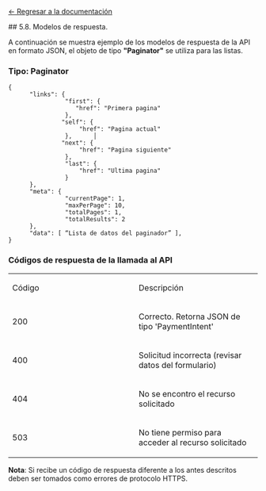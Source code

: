 [<- Regresar a la documentación]({{site.baseurl}}/)

<div id="step58"></div>
## 5.8. Modelos de respuesta.

A continuación se muestra ejemplo de los modelos de respuesta de la API en formato JSON, el objeto de tipo **"Paginator"** se utiliza para las listas.

### Tipo: Paginator

    {
          "links": {
                    "first": {
                       "href": "Primera pagina"
                    },
                   "self": {
                        "href": "Pagina actual"
                    },      │        
                   "next": {
                        "href": "Pagina siguiente"
                    },
                    "last": {
                        "href": "Ultima pagina"
                    }
          },
          "meta": {
                    "currentPage": 1,
                    "maxPerPage": 10,
                    "totalPages": 1,
                    "totalResults": 2
          },
          "data": [ “Lista de datos del paginador” ],
    }

### Códigos de respuesta de la llamada al API

<table border="0" cellspacing="0" cellpadding="0">
<tbody>
<tr>
<td width="289">
<p>C&oacute;digo</p>
</td>
<td width="263">
<p>Descripci&oacute;n</p>
</td>
</tr>
<tr>
<td width="289">
<p>200</p>
</td>
<td width="263">
<p>Correcto. Retorna JSON de tipo 'PaymentIntent'</p>
</td>
</tr>
<tr>
<td width="289">
<p>400</p>
</td>
<td width="263">
<p>Solicitud incorrecta (revisar datos del formulario)</p>
</td>
</tr>
<tr>
<td width="289">
<p>404</p>
</td>
<td width="263">
<p>No se encontro el recurso solicitado</p>
</td>
</tr>
<tr>
<td width="289">
<p>503</p>
</td>
<td width="263">
<p>No tiene permiso para acceder al recurso solicitado</p>
</td>
</tr>
</tbody>
</table>

**Nota**: Si recibe un código de respuesta diferente a los antes descritos deben ser tomados como errores de protocolo HTTPS.
